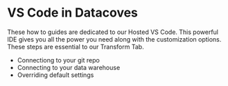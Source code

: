# VS Code in Datacoves

These how to guides are dedicated to our Hosted VS Code. This powerful IDE gives you all the power you need along with the customization options. 
These steps are essential to our Transform Tab.

- Connectiong to your git repo
- Connecting to your data warehouse
- Overriding default settings
